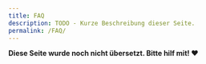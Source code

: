 ```yaml
---
title: FAQ
description: TODO - Kurze Beschreibung dieser Seite.
permalink: /FAQ/
---
```


**Diese Seite wurde noch nicht übersetzt. Bitte hilf mit! ❤**
